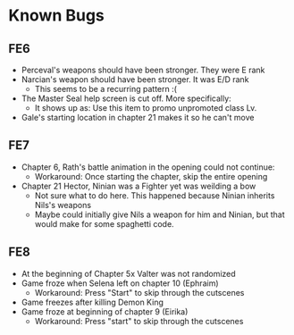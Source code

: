# Known Bugs

## FE6
 - Perceval's weapons should have been stronger. They were E rank
 - Narcian's weapon should have been stronger. It was E/D rank
    - This seems to be a recurring pattern :(
 - The Master Seal help screen is cut off. More specifically:
    - It shows up as:
        Use this item to promo
        unpromoted class Lv.
 - Gale's starting location in chapter 21 makes it so he can't move

## FE7
 - Chapter 6, Rath's battle animation in the opening could not continue:
    - Workaround: Once starting the chapter, skip the entire opening
 - Chapter 21 Hector, Ninian was a Fighter yet was weilding a bow
    - Not sure what to do here. This happened because Ninian inherits Nils's weapons
    - Maybe could initially give Nils a weapon for him and Ninian, but that would make for some spaghetti code.

## FE8
 - At the beginning of Chapter 5x Valter was not randomized
 - Game froze when Selena left on chapter 10 (Ephraim)
    - Workaround: Press "Start" to skip through the cutscenes
 - Game freezes after killing Demon King
 - Game froze at beginning of chapter 9 (Eirika)
    - Workaround: Press "start" to skip through the cutscenes
